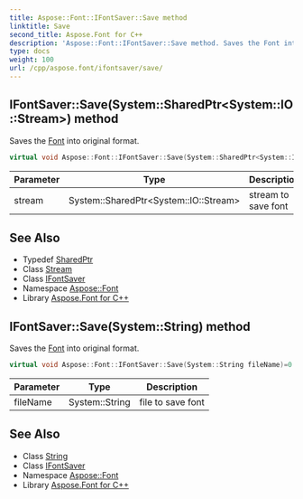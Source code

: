 ```yaml
---
title: Aspose::Font::IFontSaver::Save method
linktitle: Save
second_title: Aspose.Font for C++
description: 'Aspose::Font::IFontSaver::Save method. Saves the Font into original format in C++.'
type: docs
weight: 100
url: /cpp/aspose.font/ifontsaver/save/
---
```

## IFontSaver::Save(System::SharedPtr\<System::IO::Stream\>) method


Saves the [Font](../../font/) into original format.

```cpp
virtual void Aspose::Font::IFontSaver::Save(System::SharedPtr<System::IO::Stream> stream)=0
```


| Parameter | Type | Description |
| --- | --- | --- |
| stream | System::SharedPtr\<System::IO::Stream\> | stream to save font |

## See Also

* Typedef [SharedPtr](../../../system/sharedptr/)
* Class [Stream](../../../system.io/stream/)
* Class [IFontSaver](../)
* Namespace [Aspose::Font](../../)
* Library [Aspose.Font for C++](../../../)
## IFontSaver::Save(System::String) method


Saves the [Font](../../font/) into original format.

```cpp
virtual void Aspose::Font::IFontSaver::Save(System::String fileName)=0
```


| Parameter | Type | Description |
| --- | --- | --- |
| fileName | System::String | file to save font |

## See Also

* Class [String](../../../system/string/)
* Class [IFontSaver](../)
* Namespace [Aspose::Font](../../)
* Library [Aspose.Font for C++](../../../)
